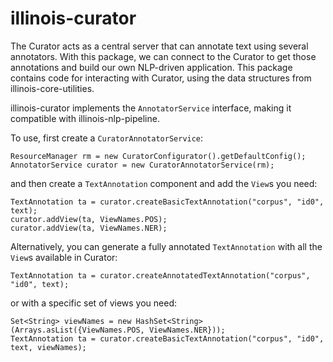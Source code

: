 # illinois-curator
The Curator acts as a central server that can annotate text using
several annotators. With this package, we can connect to the Curator to
get those annotations and build our own NLP-driven
application. This package contains code for interacting with Curator, using the data structures from illinois-core-utilities.

illinois-curator implements the `AnnotatorService` interface, making it compatible with illinois-nlp-pipeline.

To use, first create a `CuratorAnnotatorService`:

```
ResourceManager rm = new CuratorConfigurator().getDefaultConfig(); 
AnnotatorService curator = new CuratorAnnotatorService(rm);
```

and then create a `TextAnnotation` component and add the `View`s you need:

```
TextAnnotation ta = curator.createBasicTextAnnotation("corpus", "id0", text);
curator.addView(ta, ViewNames.POS);
curator.addView(ta, ViewNames.NER);
```

Alternatively, you can generate a fully annotated `TextAnnotation` with all the `View`s available in Curator:

```
TextAnnotation ta = curator.createAnnotatedTextAnnotation("corpus", "id0", text);
```

or with a specific set of views you need:

```
Set<String> viewNames = new HashSet<String>(Arrays.asList({ViewNames.POS, ViewNames.NER}));
TextAnnotation ta = curator.createBasicTextAnnotation("corpus", "id0", text, viewNames);
```